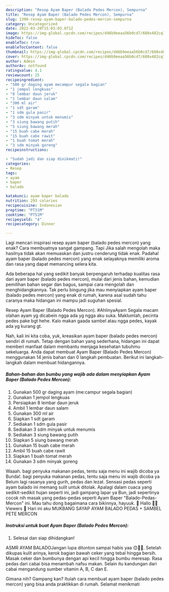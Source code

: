 ```yaml
---
description: "Resep Ayam Baper (Balado Pedes Mercon), Sempurna"
title: "Resep Ayam Baper (Balado Pedes Mercon), Sempurna"
slug: 1390-resep-ayam-baper-balado-pedes-mercon-sempurna
category: Uncategorized
date: 2022-03-20T15:03:03.071Z
image: https://img-global.cpcdn.com/recipes/d46b9eeaa56b0cd7/680x482cq70/ayam-baper-balado-pedes-mercon-foto-resep-utama.jpg
hideToc: false
enableToc: true
enableTocContent: false
thumbnail: https://img-global.cpcdn.com/recipes/d46b9eeaa56b0cd7/680x482cq70/ayam-baper-balado-pedes-mercon-foto-resep-utama.jpg
cover: https://img-global.cpcdn.com/recipes/d46b9eeaa56b0cd7/680x482cq70/ayam-baper-balado-pedes-mercon-foto-resep-utama.jpg
author: Admin
authorAv: notfound
ratingvalue: 4.1
reviewcount: 25
recipeingredient:
- "500 gr daging ayam mecampur segala bagian"
- "1 jempol lengkuas"
- "8 lembar daun jeruk"
- "1 lembar daun salam"
- "300 ml air"
- "1 sdt garam"
- "1 sdm gula pasir"
- "3 sdm minyak untuk menumis"
- "3 siung bawang putih"
- "5 siung bawang merah"
- "15 buah cabe merah"
- "15 buah cabe rawit"
- "1 buah tomat merah"
- "3 sdm minyak goreng"
recipeinstructions:

- "Sudah jadi dan siap dinikmati!"
categories:
- Resep
tags:
- ayam
- baper
- balado

katakunci: ayam baper balado 
nutrition: 293 calories
recipecuisine: Indonesian
preptime: "PT31M"
cooktime: "PT51M"
recipeyield: "4"
recipecategory: Dinner

---
```



Lagi mencari inspirasi resep ayam baper (balado pedes mercon) yang enak? Cara membuatnya sangat gampang. Tapi Jika salah mengolah maka hasilnya tidak akan memuaskan dan justru cenderung tidak enak. Padahal ayam baper (balado pedes mercon) yang enak selayaknya memiliki aroma dan rasa yang dapat memancing selera kita.


Ada beberapa hal yang sedikit banyak berpengaruh terhadap kualitas rasa dari ayam baper (balado pedes mercon), mulai dari jenis bahan, kemudian pemilihan bahan segar dan bagus, sampai cara mengolah dan menghidangkannya. Tak perlu bingung jika mau menyiapkan ayam baper (balado pedes mercon) yang enak di rumah, karena asal sudah tahu caranya maka hidangan ini mampu jadi suguhan spesial.

Resep Ayam Baper (Balado Pedes Mercon). #AhlinyaAyam Segala macam olahan ayam yg dicabein ngga ada yg ngga aku suka. Maklumlah, pecinta pedes pake bgt hehe. Kalo makan gaada sambel atau ngga pedes, kayak ada yg kurang gt.


Nah, kali ini kita coba, yuk, kreasikan ayam baper (balado pedes mercon) sendiri di rumah. Tetap dengan bahan yang sederhana, hidangan ini dapat memberi manfaat dalam membantu menjaga kesehatan tubuhmu sekeluarga. Anda dapat membuat Ayam Baper (Balado Pedes Mercon) menggunakan 14 jenis bahan dan 0 langkah pembuatan. Berikut ini langkah-langkah dalam membuat hidangannya.

<!--inarticleads1-->

##### Bahan-bahan dan bumbu yang wajib ada dalam menyiapkan Ayam Baper (Balado Pedes Mercon):

1. Gunakan 500 gr daging ayam (me:campur segala bagian)
1. Gunakan 1 jempol lengkuas
1. Persiapkan 8 lembar daun jeruk
1. Ambil 1 lembar daun salam
1. Gunakan 300 ml air
1. Siapkan 1 sdt garam
1. Sediakan 1 sdm gula pasir
1. Sediakan 3 sdm minyak untuk menumis
1. Sediakan 3 siung bawang putih
1. Siapkan 5 siung bawang merah
1. Gunakan 15 buah cabe merah
1. Ambil 15 buah cabe rawit
1. Siapkan 1 buah tomat merah
1. Gunakan 3 sdm minyak goreng


Waaah. bagi penyuka makanan pedas, tentu saja menu ini wajib dicoba ya Bunda!. bagi penyuka makanan pedas, tentu saja menu ini wajib dicoba ya Belum lagi rasanya yang gurih, pedas dan lezat. Sensasi pedas seperti ayam balado ini memang sulit untuk ditolak. Apalagi dalam cuaca yang sedikit-sedikit hujan seperti ini, jadi gampang lapar ya Bun, jadi sepertinya cocok nih masak yang pedas-pedas seperti Ayam Baper &#34;Balado-Pedas-Mercon&#34; ini. Mau tahu dong bagaimana cara bikinnya, hayuuk. 🔴 Hallo 👋🏻 Viewers 🔴 Hari ini aku MUKBANG SAYAP AYAM BALADO PEDAS + SAMBEL PETE MERCON 

<!--inarticleads2-->

##### Instruksi untuk buat Ayam Baper (Balado Pedes Mercon):


1. Selesai dan siap dihidangkan!

ASMR AYAM BALADOJangan lupa ditonton sampai habis yaa 😊🙏🏻. Setelah dikupas kulit arinya, kerok bagian bawah ceker yang tebal hingga bersih. Masak ceker dan bumbunya dengan api kecil hingga bumbu meresap. Rasa pedas dari cabai bisa menambah nafsu makan. Selain itu kandungan dari cabai mengandung sumber vitamin A, B, C dan E. 

Gimana nih? Gampang kan? Itulah cara membuat ayam baper (balado pedes mercon) yang bisa anda praktikkan di rumah. Selamat menikmati
